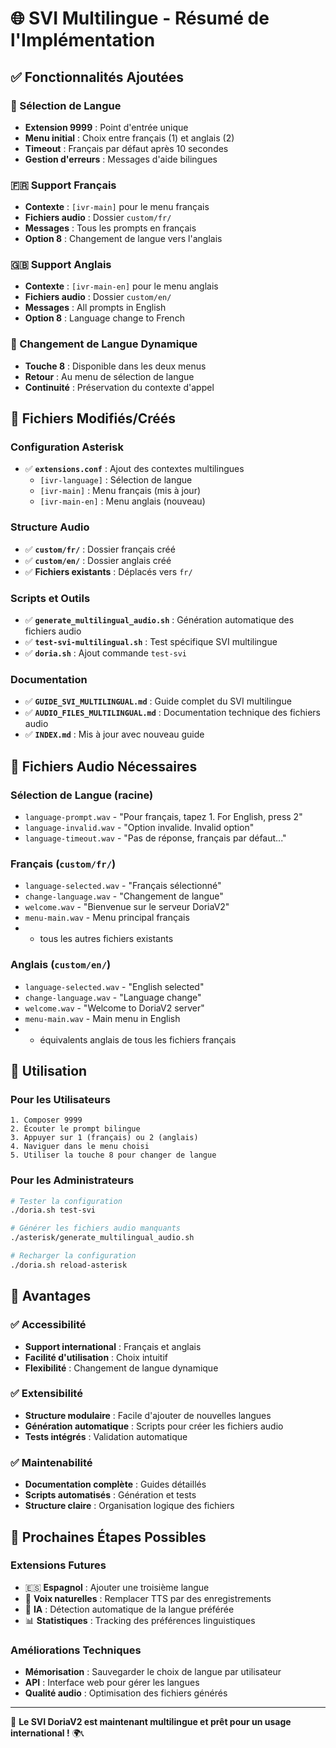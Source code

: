 # 🌐 SVI Multilingue - Résumé de l'Implémentation

## ✅ Fonctionnalités Ajoutées

### 🎯 Sélection de Langue
- **Extension 9999** : Point d'entrée unique
- **Menu initial** : Choix entre français (1) et anglais (2)  
- **Timeout** : Français par défaut après 10 secondes
- **Gestion d'erreurs** : Messages d'aide bilingues

### 🇫🇷 Support Français
- **Contexte** : `[ivr-main]` pour le menu français
- **Fichiers audio** : Dossier `custom/fr/`
- **Messages** : Tous les prompts en français
- **Option 8** : Changement de langue vers l'anglais

### 🇬🇧 Support Anglais  
- **Contexte** : `[ivr-main-en]` pour le menu anglais
- **Fichiers audio** : Dossier `custom/en/`
- **Messages** : All prompts in English
- **Option 8** : Language change to French

### 🔄 Changement de Langue Dynamique
- **Touche 8** : Disponible dans les deux menus
- **Retour** : Au menu de sélection de langue
- **Continuité** : Préservation du contexte d'appel

## 📁 Fichiers Modifiés/Créés

### Configuration Asterisk
- ✅ **`extensions.conf`** : Ajout des contextes multilingues
  - `[ivr-language]` : Sélection de langue
  - `[ivr-main]` : Menu français (mis à jour)  
  - `[ivr-main-en]` : Menu anglais (nouveau)

### Structure Audio
- ✅ **`custom/fr/`** : Dossier français créé
- ✅ **`custom/en/`** : Dossier anglais créé
- ✅ **Fichiers existants** : Déplacés vers `fr/`

### Scripts et Outils
- ✅ **`generate_multilingual_audio.sh`** : Génération automatique des fichiers audio
- ✅ **`test-svi-multilingual.sh`** : Test spécifique SVI multilingue
- ✅ **`doria.sh`** : Ajout commande `test-svi`

### Documentation
- ✅ **`GUIDE_SVI_MULTILINGUAL.md`** : Guide complet du SVI multilingue
- ✅ **`AUDIO_FILES_MULTILINGUAL.md`** : Documentation technique des fichiers audio
- ✅ **`INDEX.md`** : Mis à jour avec nouveau guide

## 🎵 Fichiers Audio Nécessaires

### Sélection de Langue (racine)
- `language-prompt.wav` - "Pour français, tapez 1. For English, press 2"
- `language-invalid.wav` - "Option invalide. Invalid option"  
- `language-timeout.wav` - "Pas de réponse, français par défaut..."

### Français (`custom/fr/`)
- `language-selected.wav` - "Français sélectionné"
- `change-language.wav` - "Changement de langue"
- `welcome.wav` - "Bienvenue sur le serveur DoriaV2"
- `menu-main.wav` - Menu principal français
- + tous les autres fichiers existants

### Anglais (`custom/en/`)
- `language-selected.wav` - "English selected"
- `change-language.wav` - "Language change"  
- `welcome.wav` - "Welcome to DoriaV2 server"
- `menu-main.wav` - Main menu in English
- + équivalents anglais de tous les fichiers français

## 🚀 Utilisation

### Pour les Utilisateurs
```
1. Composer 9999
2. Écouter le prompt bilingue
3. Appuyer sur 1 (français) ou 2 (anglais)
4. Naviguer dans le menu choisi
5. Utiliser la touche 8 pour changer de langue
```

### Pour les Administrateurs
```bash
# Tester la configuration
./doria.sh test-svi

# Générer les fichiers audio manquants
./asterisk/generate_multilingual_audio.sh

# Recharger la configuration
./doria.sh reload-asterisk
```

## 🎯 Avantages

### ✅ Accessibilité
- **Support international** : Français et anglais
- **Facilité d'utilisation** : Choix intuitif
- **Flexibilité** : Changement de langue dynamique

### ✅ Extensibilité  
- **Structure modulaire** : Facile d'ajouter de nouvelles langues
- **Génération automatique** : Scripts pour créer les fichiers audio
- **Tests intégrés** : Validation automatique

### ✅ Maintenabilité
- **Documentation complète** : Guides détaillés
- **Scripts automatisés** : Génération et tests
- **Structure claire** : Organisation logique des fichiers

## 🔮 Prochaines Étapes Possibles

### Extensions Futures
- 🇪🇸 **Espagnol** : Ajouter une troisième langue
- 🎤 **Voix naturelles** : Remplacer TTS par des enregistrements
- 🧠 **IA** : Détection automatique de la langue préférée
- 📊 **Statistiques** : Tracking des préférences linguistiques

### Améliorations Techniques
- **Mémorisation** : Sauvegarder le choix de langue par utilisateur
- **API** : Interface web pour gérer les langues
- **Qualité audio** : Optimisation des fichiers générés

---

🎉 **Le SVI DoriaV2 est maintenant multilingue et prêt pour un usage international !** 🌍📞

